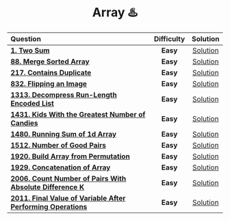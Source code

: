 <div align ="center">
  
  # Array ♨️
  
  | Question |Difficulty| Solution |
  | :------- | :------: | :------: |
  | [**1. Two Sum**](https://leetcode.com/problems/two-sum/) |**Easy**| [Solution](https://git.io/JPrPL)|
  | [**88. Merge Sorted Array**](https://leetcode.com/problems/merge-sorted-array/) | **Easy** | [Solution](https://git.io/J1vzc) |
  | [**217. Contains Duplicate**](https://leetcode.com/problems/contains-duplicate/) | **Easy** | [Solution](https://git.io/JXg2U) |
  | [**832. Flipping an Image**](https://leetcode.com/problems/flipping-an-image/) | **Easy** | [Solution](https://git.io/JMlHW) |
  | [**1313. Decompress Run-Length Encoded List**](https://leetcode.com/problems/decompress-run-length-encoded-list/) |**Easy** | [Solution](https://git.io/JPbVr)
  | [**1431. Kids With the Greatest Number of Candies**](https://leetcode.com/problems/kids-with-the-greatest-number-of-candies/) | **Easy** | [Solution](https://git.io/JP7To)
  | [**1480. Running Sum of 1d Array**](https://leetcode.com/problems/running-sum-of-1d-array/) | **Easy** | [Solution](https://git.io/JPQoP) |
  | [**1512. Number of Good Pairs**](https://leetcode.com/problems/number-of-good-pairs/) | **Easy** | [Solution](https://git.io/JPdjw) |
  | [**1920. Build Array from Permutation**](https://leetcode.com/problems/build-array-from-permutation/) | **Easy** |[Solution](https://git.io/JPyMN) |
  | [**1929. Concatenation of Array**](https://leetcode.com/problems/concatenation-of-array/) | **Easy** | [Solution](https://git.io/JPHKo) |
  | [**2006. Count Number of Pairs With Absolute Difference K**](https://leetcode.com/problems/count-number-of-pairs-with-absolute-difference-k/) | **Easy** | [Solution](https://git.io/JPbMM)
  | [**2011. Final Value of Variable After Performing Operations**](https://leetcode.com/problems/final-value-of-variable-after-performing-operations/) | **Easy** | [Solution](https://git.io/JPQRs)|
  
</div>
  
